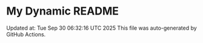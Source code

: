 # My Dynamic README
Updated at: Tue Sep 30 06:32:16 UTC 2025
This file was auto-generated by GitHub Actions.
